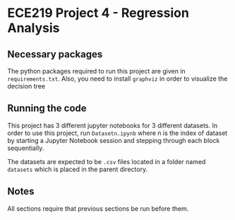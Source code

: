 # ECE219 Project 4 - Regression Analysis

## Necessary packages

The python packages required to run this project are given in `requirements.txt`. Also, you need to install `graphviz` in order to visualize the decision tree

## Running the code

This project has 3 different jupyter notebooks for 3 different datasets. In order to use this project, run `Datasetn.ipynb` where n is the index of dataset by starting a Jupyter Notebook session and stepping through each block sequentially.

The datasets are expected to be `.csv` files located in a folder named `datasets` which is placed in the parent directory.

## Notes

All sections require that previous sections be run before them.
